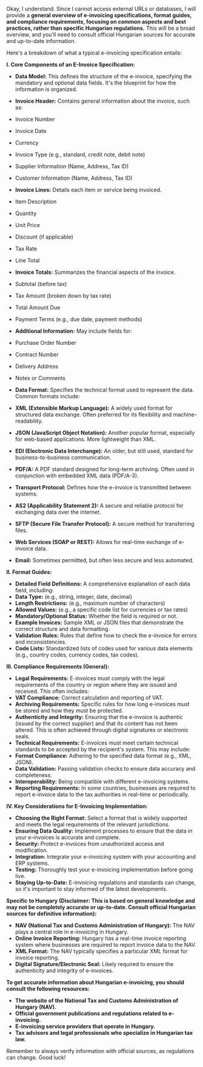 Okay, I understand. Since I cannot access external URLs or databases, I will provide a **general overview of e-invoicing specifications, format guides, and compliance requirements, focusing on common aspects and best practices, rather than specific Hungarian regulations.** This will be a broad overview, and you'll need to consult official Hungarian sources for accurate and up-to-date information.

Here's a breakdown of what a typical e-invoicing specification entails:

**I. Core Components of an E-Invoice Specification:**

* **Data Model:** This defines the structure of the e-invoice, specifying the mandatory and optional data fields. It's the blueprint for how the information is organized.
 * **Invoice Header:** Contains general information about the invoice, such as:
 * Invoice Number
 * Invoice Date
 * Currency
 * Invoice Type (e.g., standard, credit note, debit note)
 * Supplier Information (Name, Address, Tax ID)
 * Customer Information (Name, Address, Tax ID)
 * **Invoice Lines:** Details each item or service being invoiced.
 * Item Description
 * Quantity
 * Unit Price
 * Discount (if applicable)
 * Tax Rate
 * Line Total
 * **Invoice Totals:** Summarizes the financial aspects of the invoice.
 * Subtotal (before tax)
 * Tax Amount (broken down by tax rate)
 * Total Amount Due
 * Payment Terms (e.g., due date, payment methods)
 * **Additional Information:** May include fields for:
 * Purchase Order Number
 * Contract Number
 * Delivery Address
 * Notes or Comments

* **Data Format:** Specifies the technical format used to represent the data. Common formats include:
 * **XML (Extensible Markup Language):** A widely used format for structured data exchange. Often preferred for its flexibility and machine-readability.
 * **JSON (JavaScript Object Notation):** Another popular format, especially for web-based applications. More lightweight than XML.
 * **EDI (Electronic Data Interchange):** An older, but still used, standard for business-to-business communication.
 * **PDF/A:** A PDF standard designed for long-term archiving. Often used in conjunction with embedded XML data (PDF/A-3).

* **Transport Protocol:** Defines how the e-invoice is transmitted between systems.
 * **AS2 (Applicability Statement 2):** A secure and reliable protocol for exchanging data over the internet.
 * **SFTP (Secure File Transfer Protocol):** A secure method for transferring files.
 * **Web Services (SOAP or REST):** Allows for real-time exchange of e-invoice data.
 * **Email:** Sometimes permitted, but often less secure and less automated.

**II. Format Guides:**

* **Detailed Field Definitions:** A comprehensive explanation of each data field, including:
 * **Data Type:** (e.g., string, integer, date, decimal)
 * **Length Restrictions:** (e.g., maximum number of characters)
 * **Allowed Values:** (e.g., a specific code list for currencies or tax rates)
 * **Mandatory/Optional Status:** Whether the field is required or not.
* **Example Invoices:** Sample XML or JSON files that demonstrate the correct structure and data formatting.
* **Validation Rules:** Rules that define how to check the e-invoice for errors and inconsistencies.
* **Code Lists:** Standardized lists of codes used for various data elements (e.g., country codes, currency codes, tax codes).

**III. Compliance Requirements (General):**

* **Legal Requirements:** E-invoices must comply with the legal requirements of the country or region where they are issued and received. This often includes:
 * **VAT Compliance:** Correct calculation and reporting of VAT.
 * **Archiving Requirements:** Specific rules for how long e-invoices must be stored and how they must be protected.
 * **Authenticity and Integrity:** Ensuring that the e-invoice is authentic (issued by the correct supplier) and that its content has not been altered. This is often achieved through digital signatures or electronic seals.
* **Technical Requirements:** E-invoices must meet certain technical standards to be accepted by the recipient's system. This may include:
 * **Format Compliance:** Adhering to the specified data format (e.g., XML, JSON).
 * **Data Validation:** Passing validation checks to ensure data accuracy and completeness.
 * **Interoperability:** Being compatible with different e-invoicing systems.
* **Reporting Requirements:** In some countries, businesses are required to report e-invoice data to the tax authorities in real-time or periodically.

**IV. Key Considerations for E-Invoicing Implementation:**

* **Choosing the Right Format:** Select a format that is widely supported and meets the legal requirements of the relevant jurisdictions.
* **Ensuring Data Quality:** Implement processes to ensure that the data in your e-invoices is accurate and complete.
* **Security:** Protect e-invoices from unauthorized access and modification.
* **Integration:** Integrate your e-invoicing system with your accounting and ERP systems.
* **Testing:** Thoroughly test your e-invoicing implementation before going live.
* **Staying Up-to-Date:** E-invoicing regulations and standards can change, so it's important to stay informed of the latest developments.

**Specific to Hungary (Disclaimer: This is based on general knowledge and may not be completely accurate or up-to-date. Consult official Hungarian sources for definitive information):**

* **NAV (National Tax and Customs Administration of Hungary):** The NAV plays a central role in e-invoicing in Hungary.
* **Online Invoice Reporting:** Hungary has a real-time invoice reporting system where businesses are required to report invoice data to the NAV.
* **XML Format:** The NAV typically specifies a particular XML format for invoice reporting.
* **Digital Signature/Electronic Seal:** Likely required to ensure the authenticity and integrity of e-invoices.

**To get accurate information about Hungarian e-invoicing, you should consult the following resources:**

* **The website of the National Tax and Customs Administration of Hungary (NAV).**
* **Official government publications and regulations related to e-invoicing.**
* **E-invoicing service providers that operate in Hungary.**
* **Tax advisors and legal professionals who specialize in Hungarian tax law.**

Remember to always verify information with official sources, as regulations can change. Good luck!